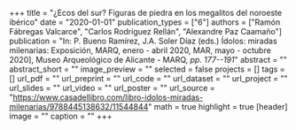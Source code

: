 +++
title = "¿Ecos del sur? Figuras de piedra en los megalitos del noroeste ibérico"
date = "2020-01-01"
publication_types = ["6"]
authors = ["Ramón Fábregas Valcarce", "Carlos Rodríguez Rellán", "Alexandre Paz Caamaño"]
publication = "In: P. Bueno Ramírez, J.A. Soler Díaz (eds.) Ídolos: miradas milenarias: Exposición, MARQ, enero - abril 2020, MAR, mayo - octubre 2020], Museo Arqueológico de Alicante - MARQ, _pp. 177--191_"
abstract = ""
abstract_short = ""
image_preview = ""
selected = false
projects = []
tags = []
url_pdf = ""
url_preprint = ""
url_code = ""
url_dataset = ""
url_project = ""
url_slides = ""
url_video = ""
url_poster = ""
url_source = "https://www.casadellibro.com/libro-idolos-miradas-milenarias/9788445138632/11544844"
math = true
highlight = true
[header]
image = ""
caption = ""
+++

